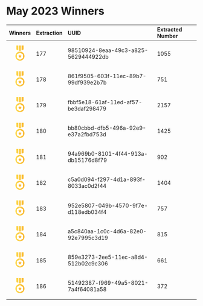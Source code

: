 # May 2023 Winners

|                                       Winners                                        | Extraction | UUID                                 | Extracted Number |
| :----------------------------------------------------------------------------------: | :--------- | :----------------------------------- | :--------------- |
| <img src="../prize.svg" style="height: 40px; margin-top: 10px; margin-bottom: 10px"> | 177        | 98510924-8eaa-49c3-a825-5629444922db | 1055             |
| <img src="../prize.svg" style="height: 40px; margin-top: 10px; margin-bottom: 10px"> | 178        | 861f9505-603f-11ec-89b7-99df939e2b7b | 751              |
| <img src="../prize.svg" style="height: 40px; margin-top: 10px; margin-bottom: 10px"> | 179        | fbbf5e18-61af-11ed-af57-be3daf298479 | 2157             |
| <img src="../prize.svg" style="height: 40px; margin-top: 10px; margin-bottom: 10px"> | 180        | bb80cbbd-dfb5-496a-92e9-e37a2fbd753d | 1425             |
| <img src="../prize.svg" style="height: 40px; margin-top: 10px; margin-bottom: 10px"> | 181        | 94a969b0-8101-4f44-913a-db15176d8f79 | 902              |
| <img src="../prize.svg" style="height: 40px; margin-top: 10px; margin-bottom: 10px"> | 182        | c5a0d094-f297-4d1a-893f-8033ac0d2f44 | 1404             |
| <img src="../prize.svg" style="height: 40px; margin-top: 10px; margin-bottom: 10px"> | 183        | 952e5807-049b-4570-9f7e-d118edb034f4 | 757              |
| <img src="../prize.svg" style="height: 40px; margin-top: 10px; margin-bottom: 10px"> | 184        | a5c840aa-1c0c-4d6a-82e0-92e7995c3d19 | 815              |
| <img src="../prize.svg" style="height: 40px; margin-top: 10px; margin-bottom: 10px"> | 185        | 859e3273-2ee5-11ec-a8d4-512b02c9c306 | 661              |
| <img src="../prize.svg" style="height: 40px; margin-top: 10px; margin-bottom: 10px"> | 186        | 51492387-f969-49a5-8021-7a4f64081a58 | 372              |


